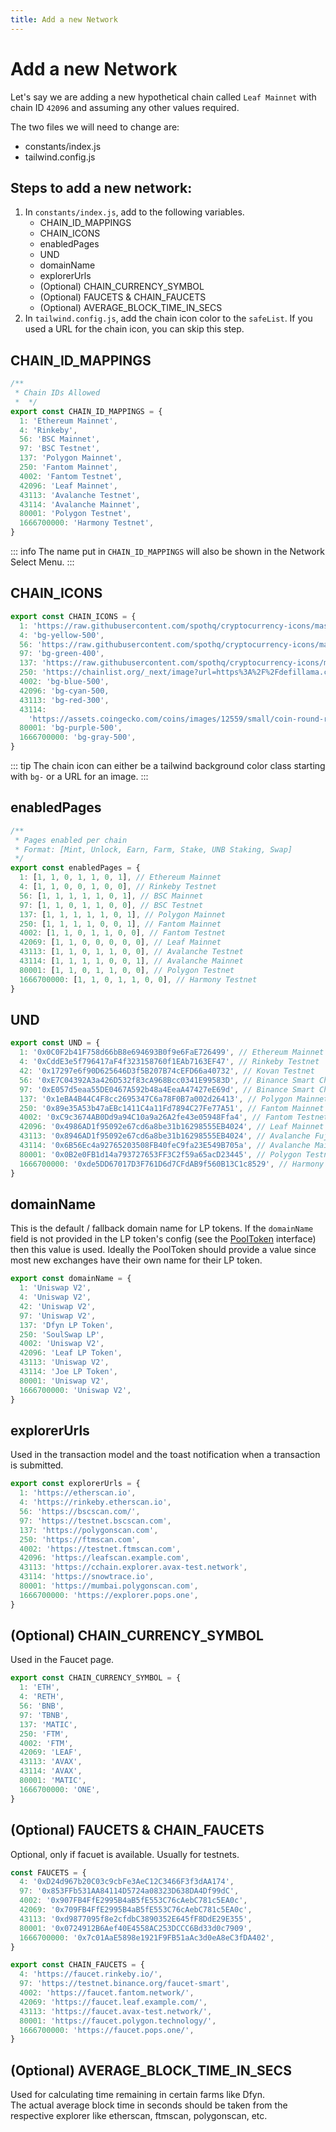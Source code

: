 ```yaml
---
title: Add a new Network
---
```


# Add a new Network

Let's say we are adding a new hypothetical chain called `Leaf Mainnet` with chain ID `42096` and assuming any other values required.  

The two files we will need to change are:
- constants/index.js
- tailwind.config.js

## Steps to add a new network:
1. In `constants/index.js`, add to the following variables.
   - CHAIN_ID_MAPPINGS
   - CHAIN_ICONS
   - enabledPages
   - UND
   - domainName
   - explorerUrls
   - (Optional) CHAIN_CURRENCY_SYMBOL
   - (Optional) FAUCETS & CHAIN_FAUCETS
   - (Optional) AVERAGE_BLOCK_TIME_IN_SECS
2. In `tailwind.config.js`, add the chain icon color to the `safeList`. If you used a URL for the chain icon, you can skip this step.

## CHAIN_ID_MAPPINGS
```js {12}
/**
 * Chain IDs Allowed
 *  */
export const CHAIN_ID_MAPPINGS = {
  1: 'Ethereum Mainnet',
  4: 'Rinkeby',
  56: 'BSC Mainnet',
  97: 'BSC Testnet',
  137: 'Polygon Mainnet',
  250: 'Fantom Mainnet',
  4002: 'Fantom Testnet',
  42096: 'Leaf Mainnet',
  43113: 'Avalanche Testnet',
  43114: 'Avalanche Mainnet',
  80001: 'Polygon Testnet',
  1666700000: 'Harmony Testnet',
}
```

::: info
The name put in `CHAIN_ID_MAPPINGS` will also be shown in the Network Select Menu.
:::

## CHAIN_ICONS
```js {9}
export const CHAIN_ICONS = {
  1: 'https://raw.githubusercontent.com/spothq/cryptocurrency-icons/master/svg/icon/eth.svg',
  4: 'bg-yellow-500',
  56: 'https://raw.githubusercontent.com/spothq/cryptocurrency-icons/master/svg/icon/bnb.svg',
  97: 'bg-green-400',
  137: 'https://raw.githubusercontent.com/spothq/cryptocurrency-icons/master/svg/icon/matic.svg',
  250: 'https://chainlist.org/_next/image?url=https%3A%2F%2Fdefillama.com%2Fchain-icons%2Frsz_fantom.jpg&w=64&q=75',
  4002: 'bg-blue-500',
  42096: 'bg-cyan-500,
  43113: 'bg-red-300',
  43114:
    'https://assets.coingecko.com/coins/images/12559/small/coin-round-red.png?1604021818',
  80001: 'bg-purple-500',
  1666700000: 'bg-gray-500',
}
```
::: tip
The chain icon can either be a tailwind background color class starting with `bg-` or a URL for an image.
:::

## enabledPages
```js {13}
/**
 * Pages enabled per chain
 * Format: [Mint, Unlock, Earn, Farm, Stake, UNB Staking, Swap]
 */
export const enabledPages = {
  1: [1, 1, 0, 1, 1, 0, 1], // Ethereum Mainnet
  4: [1, 1, 0, 0, 1, 0, 0], // Rinkeby Testnet
  56: [1, 1, 1, 1, 1, 0, 1], // BSC Mainnet
  97: [1, 1, 0, 1, 1, 0, 0], // BSC Testnet
  137: [1, 1, 1, 1, 1, 0, 1], // Polygon Mainnet
  250: [1, 1, 1, 1, 0, 0, 1], // Fantom Mainnet
  4002: [1, 1, 0, 1, 1, 0, 0], // Fantom Testnet
  42069: [1, 1, 0, 0, 0, 0, 0], // Leaf Mainnet
  43113: [1, 1, 0, 1, 1, 0, 0], // Avalanche Testnet
  43114: [1, 1, 1, 1, 0, 0, 1], // Avalanche Mainnet
  80001: [1, 1, 0, 1, 1, 0, 0], // Polygon Testnet
  1666700000: [1, 1, 0, 1, 1, 0, 0], // Harmony Testnet
}
```

## UND
```js {10}
export const UND = {
  1: '0x0C0F2b41F758d66bB8e694693B0f9e6FaE726499', // Ethereum Mainnet
  4: '0xCddE3e5f796417aF4f323158760f1EAb7163EF47', // Rinkeby Testnet
  42: '0x17297e6f90D625646D3f5B207B74cEFD66a40732', // Kovan Testnet
  56: '0xE7C04392A3a426D532f83cA968Bcc0341E99583D', // Binance Smart Chain Mainnet
  97: '0xE057d5eaa55DE0467A592b48a4EeaA47427eE69d', // Binance Smart Chain Testnet
  137: '0x1eBA4B44C4F8cc2695347C6a78F0B7a002d26413', // Polygon Mainnet
  250: '0x89e35A53b47aEBc1411C4a11Fd7894C27Fe77A51', // Fantom Mainnet
  4002: '0xC9c3674AB0Dd9a94C10a9a26A2fe43e05948Ffa4', // Fantom Testnet
  42096: '0x4986AD1f95092e67cd6a8be31b16298555EB4024', // Leaf Mainnet
  43113: '0x8946AD1f95092e67cd6a8be31b16298555EB4024', // Avalanche Fuji Testnet
  43114: '0x6B56Ec4a92765203508FB40feC9fa23E549B705a', // Avalanche Mainnet (C-Chain)
  80001: '0x0B2e0FB1d14a793727653FF3C2f59a65acD23445', // Polygon Testnet
  1666700000: '0xde5DD67017D3F761D6d7CFdAB9f560B13C1c8529', // Harmony Testnet
}
```

## domainName
This is the default / fallback domain name for LP tokens. If the `domainName` field is not provided in the LP token's config (see the [PoolToken](https://github.com/unbound-finance/unbound-interface/blob/2dd40072d629dbfa5c3311a8fd9c02cfea2b9d34/types/interfaces.ts#L8) interface) then this value is used. Ideally the PoolToken should provide a value since most new exchanges have their own name for their LP token.
```js {9}
export const domainName = {
  1: 'Uniswap V2',
  4: 'Uniswap V2',
  42: 'Uniswap V2',
  97: 'Uniswap V2',
  137: 'Dfyn LP Token',
  250: 'SoulSwap LP',
  4002: 'Uniswap V2',
  42096: 'Leaf LP Token',
  43113: 'Uniswap V2',
  43114: 'Joe LP Token',
  80001: 'Uniswap V2',
  1666700000: 'Uniswap V2',
}
```

## explorerUrls
Used in the transaction model and the toast notification when a transaction is submitted.
```js {9}
export const explorerUrls = {
  1: 'https://etherscan.io',
  4: 'https://rinkeby.etherscan.io',
  56: 'https://bscscan.com/',
  97: 'https://testnet.bscscan.com',
  137: 'https://polygonscan.com',
  250: 'https://ftmscan.com',
  4002: 'https://testnet.ftmscan.com',
  42096: 'https://leafscan.example.com',
  43113: 'https://cchain.explorer.avax-test.network',
  43114: 'https://snowtrace.io',
  80001: 'https://mumbai.polygonscan.com',
  1666700000: 'https://explorer.pops.one',
}
```

## (Optional) CHAIN_CURRENCY_SYMBOL
Used in the Faucet page.
```js {9}
export const CHAIN_CURRENCY_SYMBOL = {
  1: 'ETH',
  4: 'RETH',
  56: 'BNB',
  97: 'TBNB',
  137: 'MATIC',
  250: 'FTM',
  4002: 'FTM',
  42069: 'LEAF',
  43113: 'AVAX',
  43114: 'AVAX',
  80001: 'MATIC',
  1666700000: 'ONE',
}
```


## (Optional) FAUCETS & CHAIN_FAUCETS
Optional, only if facuet is available. Usually for testnets.
```js {5,15}
const FAUCETS = {
  4: '0xD24d967b20C03c9cbFe3AeC12C3466F3f3dAA174',
  97: '0x853FFb531AA84114D5724a08323D638DA4Df99dC',
  4002: '0x907FB4FfE2995B4aB5fE553C76cAebC781c5EA0c',
  42069: '0x709FB4FfE2995B4aB5fE553C76cAebC781c5EA0c',
  43113: '0xd9877095f8e2cfdbC3890352E645fF8DdE29E355',
  80001: '0x0724912B6Aef40E4558AC253DCCC6Bd33d0c7909',
  1666700000: '0x7c01AaE5898e1921F9FB51aAc3d0eA8eC3fDA402',
}

export const CHAIN_FAUCETS = {
  4: 'https://faucet.rinkeby.io/',
  97: 'https://testnet.binance.org/faucet-smart',
  4002: 'https://faucet.fantom.network/',
  42069: 'https://faucet.leaf.example.com/',
  43113: 'https://faucet.avax-test.network/',
  80001: 'https://faucet.polygon.technology/',
  1666700000: 'https://faucet.pops.one/',
}
```

## (Optional) AVERAGE_BLOCK_TIME_IN_SECS
Used for calculating time remaining in certain farms like Dfyn.  
The actual average block time in seconds should be taken from the respective explorer like etherscan, ftmscan, polygonscan, etc.
